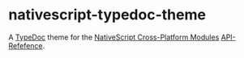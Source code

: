 # nativescript-typedoc-theme

A [TypeDoc](https://github.com/TypeStrong/typedoc) theme for the
[NativeScript Cross-Platform Modules](https://github.com/NativeScript/NativeScript)
[API-Refefence](http://docs.nativescript.org/api-reference/globals.html).

